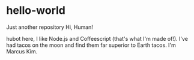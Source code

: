 # hello-world
Just another repository
Hi, Human!

hubot here, I like Node.js and Coffeescript (that's what I'm made of!).
I've had tacos on the moon and find them far superior to Earth tacos.
I'm Marcus Kim.
